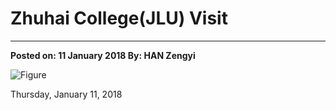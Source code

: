 ﻿# Zhuhai College(JLU) Visit---**Posted on: 11 January 2018 By: HAN Zengyi**![Figure](https://farm5.staticflickr.com/4742/39764313592_ec4ca036b7_c.jpg)Thursday, January 11, 2018